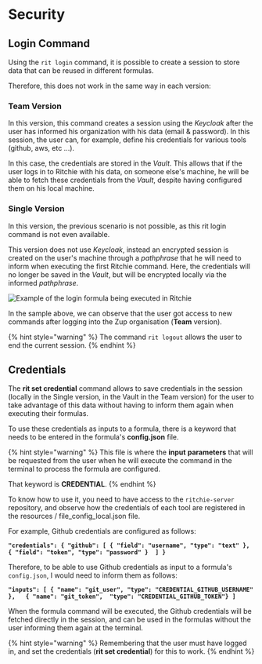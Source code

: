 # Security

## Login Command

Using the `rit login` command, it is possible to create a session to store data that can be reused in different formulas. 

Therefore, this does not work in the same way in each version:

###  Team Version

In this version, this command creates a session using the _Keycloak_ after the user has informed his organization with his data \(email & password\). In this session, the user can, for example, define his credentials for various tools \(github, aws, etc ...\). 

In this case, the credentials are stored in the _Vault_. This allows that if the user logs in to Ritchie with his data, on someone else's machine, he will be able to fetch these credentials from the _Vault_, despite having configured them on his local machine.

### Single Version

In this version, the previous scenario is not possible, as this rit login command is not even available. 

This version does not use _Keycloak_, instead an encrypted session is created on the user's machine through a _pathphrase_ that he will need to inform when executing the first Ritchie command. Here, the credentials will no longer be saved in the _Vault_, but will be encrypted locally via the informed _pathphrase_.

![Example of the login formula being executed in Ritchie](https://lh5.googleusercontent.com/Nnh0Otg0Re0ogLbSa3qCkJ44LFzl4cRhima-3szJ4SarmQ24OFwH6ii-Y35qcbhBtbL9j6KILGOIz5jKEfT0o2KjFZbjjnbMOjELYO25tMPIPrtdlxDVPIGneGTNbThYIEtvNdH6)

In the sample above, we can observe that the user got access to new commands after logging into the Zup organisation \(**Team** version\).

{% hint style="warning" %}
The command `rit logout` allows the user to end the current session.
{% endhint %}

## **Credentials**

The **rit set credential** command allows to save credentials in the session \(locally in the Single version, in the Vault in the Team version\) for the user to take advantage of this data without having to inform them again when executing their formulas.

To use these credentials as inputs to a formula, there is a keyword that needs to be entered in the formula's **config.json** file. 

{% hint style="warning" %}
This file is where the **input** **parameters** that will be requested from the user when he will execute the command in the terminal to process the formula are configured. 

That keyword is **CREDENTIAL**. 
{% endhint %}

To know how to use it, you need to have access to the `ritchie-server` repository, and observe how the credentials of each tool are registered in the resources / file\_config\_local.json file. 

For example, Github credentials are configured as follows:

**`"credentials": { "github": [ { "field": "username", "type": "text" },  
{ "field": "token", "type": "password" }  ] }`**

Therefore, to be able to use Github credentials as input to a formula's `config.json`, I would need to inform them as follows:

**`"inputs": [ { "name": "git_user", "type": "CREDENTIAL_GITHUB_USERNAME" },  
{ "name": "git_token",  "type": "CREDENTIAL_GITHUB_TOKEN"} ]`**

When the formula command will be executed, the Github credentials will be fetched directly in the session, and can be used in the formulas without the user informing them again at the terminal. 

{% hint style="warning" %}
Remembering that the user must have logged in, and set the credentials \(**rit set credential**\) for this to work.
{% endhint %}

